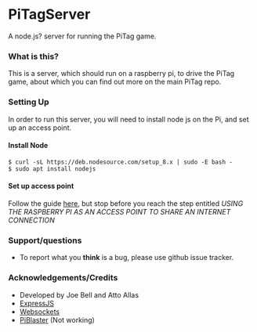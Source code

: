 # PiTagServer
A node.js? server for running the PiTag game.

### What is this?
This is a server, which should run on a raspberry pi, to drive the PiTag game, about which you can find out more on the main PiTag repo.

### Setting Up
In order to run this server, you will need to install node js on the Pi, and set up an access point.
#### Install Node
    $ curl -sL https://deb.nodesource.com/setup_8.x | sudo -E bash -
    $ sudo apt install nodejs
#### Set up access point
Follow the guide [here][access-point], but stop before you reach the step entitled _USING THE RASPBERRY PI AS AN ACCESS POINT TO SHARE AN INTERNET CONNECTION_

### Support/questions
 - To report what you **think** is a bug, please use github issue tracker.

### Acknowledgements/Credits
 - Developed by Joe Bell and Atto Allas
 - [ExpressJS](http://expressjs.com/)
 - [Websockets](https://github.com/websockets/ws)
 - [PiBlaster](https://github.com/sarfata/pi-blaster.js) (Not working)


[access-point]: https://www.raspberrypi.org/documentation/configuration/wireless/access-point.md